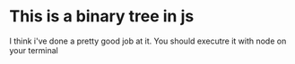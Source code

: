 # This is a binary tree in js

I think i've done a pretty good job at it. You should executre it with node on your terminal
